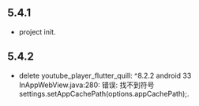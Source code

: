 ## 5.4.1

* project init.

## 5.4.2

* delete youtube_player_flutter_quill: ^8.2.2 android 33 InAppWebView.java:280: 错误: 找不到符号 settings.setAppCachePath(options.appCachePath);.


